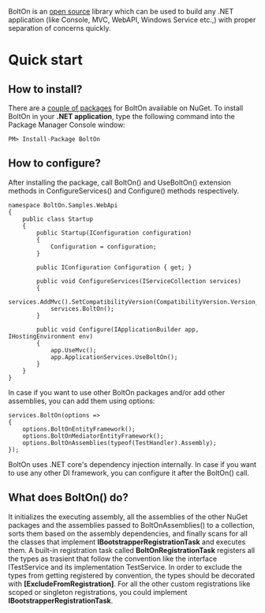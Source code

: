 BoltOn is an [open source](https://github.com/gokulm/BoltOn) library which can be used to build any .NET application (like Console, MVC, WebAPI, Windows Service etc.,) with proper separation of concerns quickly.

Quick start
============

How to install?
-------------

There are a [couple of packages](https://www.nuget.org/packages?q=BoltOn) for BoltOn available on NuGet. To install BoltOn in your **.NET application**, type the following command into the Package Manager Console window:

    PM> Install-Package BoltOn

How to configure?
--------------

After installing the package, call BoltOn() and UseBoltOn() extension methods in ConfigureServices() and Configure() methods respectively. 

    namespace BoltOn.Samples.WebApi
    {
        public class Startup
        {
            public Startup(IConfiguration configuration)
            {
                Configuration = configuration;
            }

            public IConfiguration Configuration { get; }

            public void ConfigureServices(IServiceCollection services)
            {
                services.AddMvc().SetCompatibilityVersion(CompatibilityVersion.Version_2_2);
                services.BoltOn();
            }

            public void Configure(IApplicationBuilder app, IHostingEnvironment env)
            {
                app.UseMvc();
                app.ApplicationServices.UseBoltOn();
            }
        }
    }

In case if you want to use other BoltOn packages and/or add other assemblies, you can add them using options:

    services.BoltOn(options =>
    {
        options.BoltOnEntityFramework();
        options.BoltOnMediatorEntityFramework();
        options.BoltOnAssemblies(typeof(TestHandler).Assembly);
    });

BoltOn uses .NET core's dependency injection internally. In case if you want to use any other DI framework, you can configure it after the BoltOn() call. 

What does BoltOn() do? 
----------------------
It initializes the executing assembly, all the assemblies of the other NuGet packages and the assemblies passed to BoltOnAssemblies() to a collection, sorts them based on the assembly dependencies, and finally scans for all the classes that implement **IBootstrapperRegistrationTask** and executes them. A built-in registration task called **BoltOnRegistrationTask** registers all the types as trasient that follow the convention like the interface ITestService and its implementation TestService. In order to exclude the types from getting registered by convention, the types should be decorated with **[ExcludeFromRegistration]**. For all the other custom registrations like scoped or singleton registrations, you could implement **IBootstrapperRegistrationTask**.
